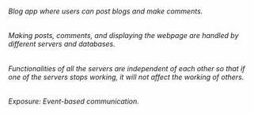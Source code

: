 ###### Blog app where users can post blogs and make comments.
###### Making posts, comments, and displaying the webpage are handled by different servers and databases.
###### Functionalities of all the servers are independent of each other so that if one of the servers stops working, it will not affect the working of others.
###### Exposure: Event-based communication. 
